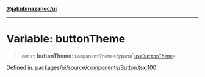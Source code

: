 [**@jakubmazanec/ui**](../README.md)

---

# Variable: buttonTheme

> `const` **buttonTheme**: `ComponentTheme`\<_typeof_
> [`useButtonTheme`](../functions/useButtonTheme.md)\>

Defined in:
[packages/ui/source/components/Button.tsx:100](https://github.com/jakubmazanec/tools/blob/7c5f40d811171692b72a47160bc33d644201b16a/packages/ui/source/components/Button.tsx#L100)
